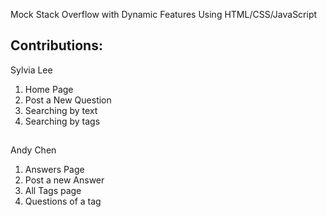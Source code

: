 Mock Stack Overflow with Dynamic Features Using HTML/CSS/JavaScript

## Contributions:
Sylvia Lee 
1. Home Page
2. Post a New Question
3. Searching by text
4. Searching by tags
## 
Andy Chen
1. Answers Page
2. Post a new Answer
3. All Tags page
4. Questions of a tag
